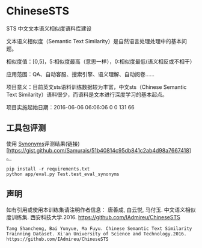 # ChineseSTS
STS	中文文本语义相似度语料库建设	

文本语义相似度（Semantic Text Similarity）是自然语言处理处理中的基本问题。

相似度值：[0,5]，5:相似度最高（意思一样），0:相似度最低(语义相反或不相干）

应用范围：QA、自动客服、搜索引擎、语义理解、自动阅卷......

项目意义：目前英文sts语料训练数据较为丰富，中文sts（Chinese Semantic Text Similarity）语料很少，而语料是文本进行深度学习的基本起点。

项目实施起始日期：2016-06-06 06:06:06	0	0	131	66


## 工具包评测

使用 [Synonyms](https://github.com/huyingxi/Synonyms/)评测结果(链接)[https://gist.github.com/Samurais/51b40814c95db841c2ab4d98a7667418]。

```
pip install -r requirements.txt
python app/eval.py Test.test_eval_synonyms
```

## 声明
如有引用或使用本训练集请注明作者信息：
唐善成, 白云悦, 马付玉. 中文语义相似度训练集. 西安科技大学.2016. https://github.com/IAdmireu/ChineseSTS

```
Tang Shancheng, Bai Yunyue, Ma Fuyu. Chinese Semantic Text Similarity Trainning Dataset. Xi'an University of Science and Technology.2016. https://github.com/IAdmireu/ChineseSTS
```